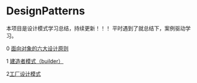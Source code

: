 # DesignPatterns
本项目是设计模式学习总结，持续更新！！！
平时遇到了就总结下，案例驱动学习。

0 [面向对象的六大设计原则](https://blog.csdn.net/qq_38350635/article/details/88541282)

1 [建造者模式（builder）](https://blog.csdn.net/qq_38350635/article/details/88094656)

2[工厂设计模式](https://blog.csdn.net/qq_38350635/article/details/88594159)


